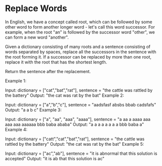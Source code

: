 # Replace Words

In English, we have a concept called root, which can be followed by some other word to form another longer word - let's
call this word successor. For example, when the root "an" is followed by the successor word "other", we can form a new
word "another".

Given a dictionary consisting of many roots and a sentence consisting of words separated by spaces, replace all the
successors in the sentence with the root forming it. If a successor can be replaced by more than one root, replace it
with the root that has the shortest length.

Return the sentence after the replacement.

Example 1:

Input: dictionary = ["cat","bat","rat"], sentence = "the cattle was rattled by the battery"
Output: "the cat was rat by the bat"
Example 2:

Input: dictionary = ["a","b","c"], sentence = "aadsfasf absbs bbab cadsfafs"
Output: "a a b c"
Example 3:

Input: dictionary = ["a", "aa", "aaa", "aaaa"], sentence = "a aa a aaaa aaa aaa aaa aaaaaa bbb baba ababa"
Output: "a a a a a a a a bbb baba a"
Example 4:

Input: dictionary = ["catt","cat","bat","rat"], sentence = "the cattle was rattled by the battery"
Output: "the cat was rat by the bat"
Example 5:

Input: dictionary = ["ac","ab"], sentence = "it is abnormal that this solution is accepted"
Output: "it is ab that this solution is ac"
 